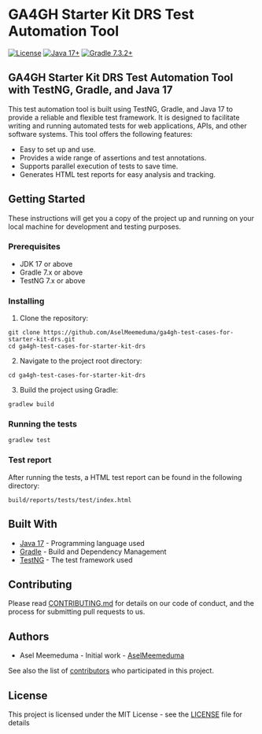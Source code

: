 # GA4GH Starter Kit DRS Test Automation Tool

[![License](https://img.shields.io/badge/License-Apache%202.0-blue.svg?style=flat-square)](https://opensource.org/licenses/Apache-2.0)
[![Java 17+](https://img.shields.io/badge/java-17+-blue.svg?style=flat-square)](https://www.java.com)
[![Gradle 7.3.2+](https://img.shields.io/badge/gradle-7.3.2+-blue.svg?style=flat-square)](https://gradle.org/)

## GA4GH Starter Kit DRS Test Automation Tool with TestNG, Gradle, and Java 17

This test automation tool is built using TestNG, Gradle, and Java 17 to provide a reliable and flexible test framework. 
It is designed to facilitate writing and running automated tests for web applications, APIs, and other software systems. 
This tool offers the following features:

* Easy to set up and use.
* Provides a wide range of assertions and test annotations.
* Supports parallel execution of tests to save time.
* Generates HTML test reports for easy analysis and tracking.

## Getting Started

These instructions will get you a copy of the project up and running on your local machine for development and testing purposes.

### Prerequisites

* JDK 17 or above
* Gradle 7.x or above
* TestNG 7.x or above

### Installing

1. Clone the repository:

```
git clone https://github.com/AselMeemeduma/ga4gh-test-cases-for-starter-kit-drs.git
cd ga4gh-test-cases-for-starter-kit-drs
```

2. Navigate to the project root directory:

```
cd ga4gh-test-cases-for-starter-kit-drs
```

3. Build the project using Gradle:

```
gradlew build
```

### Running the tests

```
gradlew test
```

### Test report

After running the tests, a HTML test report can be found in the following directory:

```
build/reports/tests/test/index.html
```

## Built With

* [Java 17](https://www.java.com/en/) - Programming language used
* [Gradle](https://gradle.org/) - Build and Dependency Management
* [TestNG](https://testng.org/doc/) - The test framework used

## Contributing

Please read [CONTRIBUTING.md](https://github.com/github/docs/blob/main/CONTRIBUTING.md) for details on our code of conduct, and the process for submitting pull requests to us.

## Authors
* Asel Meemeduma - Initial work - [AselMeemeduma](https://github.com/AselMeemeduma)

See also the list of [contributors](https://github.com/AselMeemeduma/ga4gh-test-cases-for-starter-kit-drs/graphs/contributors) who participated in this project.

## License

This project is licensed under the MIT License - see the [LICENSE](https://github.com/AselMeemeduma/ga4gh-test-cases-for-starter-kit-drs/LICENSE) file for details

